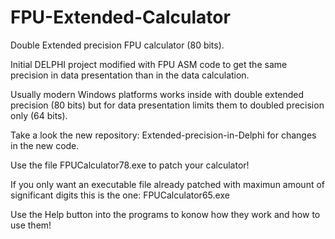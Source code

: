 # FPU-Extended-Calculator
Double Extended precision FPU calculator (80 bits).

Initial DELPHI project modified with FPU ASM code to get the same precision in data presentation than in the data calculation.

Usually modern Windows platforms works inside with double extended precision (80 bits) but for data presentation limits them to doubled precision only (64 bits). 

Take a look the new repository: Extended-precision-in-Delphi for changes in the new code.

Use the file FPUCalculator78.exe to patch your calculator!

If you only want an executable file already patched with maximun amount of significant digits this is the one: FPUCalculator65.exe

Use the Help button into the programs to konow how they work and how to use them!
